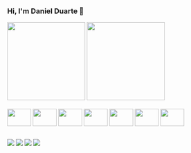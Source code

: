 ### Hi, I'm Daniel Duarte 👋

<div>
  <img height="180em" src="https://github-readme-stats.vercel.app/api?username=danrib27&theme=dracula&show_icons=true" />
  <img height="180em" src="https://github-readme-stats.vercel.app/api/top-langs/?username=danrib27&hide=html&layout=compact&theme=dracula" />
</div>
<div style="display: inline_block"><br>
  <img align="center" height="40" width="55" src="https://cdn.jsdelivr.net/gh/devicons/devicon/icons/react/react-original-wordmark.svg" />
  <img align="center" height="40" width="55" src="https://cdn.jsdelivr.net/gh/devicons/devicon/icons/typescript/typescript-original.svg" />
  <img align="center" height="40" width="55" src="https://cdn.jsdelivr.net/gh/devicons/devicon/icons/javascript/javascript-original.svg" />
  <img align="center" height="40" width="55" src="https://cdn.jsdelivr.net/gh/devicons/devicon/icons/html5/html5-original.svg" />
  <img align="center" height="40" width="55" src="https://cdn.jsdelivr.net/gh/devicons/devicon/icons/css3/css3-original.svg" />
  <img align="center" height="40" width="55" src="https://cdn.jsdelivr.net/gh/devicons/devicon/icons/sass/sass-original.svg" />
  <img align="center" height="40" width="55" src="https://cdn.jsdelivr.net/gh/devicons/devicon/icons/python/python-original.svg" />
</div>

##

<div>
  <a href="https://www.linkedin.com/in/daniel-duarte-398996166/" target="_blank"><img target="_blank" src="https://img.shields.io/badge/LinkedIn-0077B5?style=for-the-badge&logo=linkedin&logoColor=white" /></a>
  <a href="https://stackoverflow.com/users/15269357/furius" target="_blank"><img src="https://img.shields.io/badge/StackOverflow-F58025?style=for-the-badge&logo=stackoverflow&logoColor=white" /></a>
  <a href="https://www.codewars.com/users/danrib27" target="_blank"><img src="https://img.shields.io/badge/CodeWars-B1361E?style=for-the-badge&logo=codewars&logoColor=white" /></a>
  <a href="danielduarte.dev" target="_blank"><img src="https://img.shields.io/badge/Vercel-danielduarte.dev-0b0419?style=for-the-badge&logo=vercel&logoColor=white&labelColor=000000" /></a>
</div>
